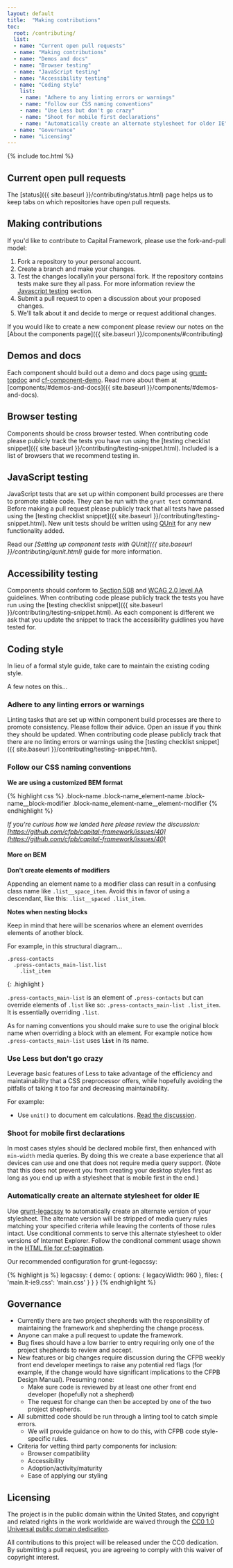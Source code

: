 ```yaml
---
layout: default
title:  "Making contributions"
toc:
  root: /contributing/
  list:
  - name: "Current open pull requests"
  - name: "Making contributions"
  - name: "Demos and docs"
  - name: "Browser testing"
  - name: "JavaScript testing"
  - name: "Accessibility testing"
  - name: "Coding style"
    list:
    - name: "Adhere to any linting errors or warnings"
    - name: "Follow our CSS naming conventions"
    - name: "Use Less but don't go crazy"
    - name: "Shoot for mobile first declarations"
    - name: "Automatically create an alternate stylesheet for older IE"
  - name: "Governance"
  - name: "Licensing"
---
```



{% include toc.html %}


## Current open pull requests

The [status]({{ site.baseurl }}/contributing/status.html) page helps us to keep
tabs on which repositories have open pull requests.


## Making contributions

If you'd like to contribute to Capital Framework, please use the fork-and-pull
model:

1. Fork a repository to your personal account.
2. Create a branch and make your changes.
3. Test the changes locally/in your personal fork.
If the repository contains tests make sure they all pass.
For more information review the [Javascript testing](#javascript-testing) section.
4. Submit a pull request to open a discussion about your proposed changes.
5. We'll talk about it and decide to merge or request additional changes.

If you would like to create a new component please review our notes on the
[About the components page]({{ site.baseurl }}/components/#contributing)


## Demos and docs

Each component should build out a demo and docs page using
[grunt-topdoc](https://github.com/topcoat/grunt-topdoc) and
[cf-component-demo](https://github.com/cfpb/cf-component-demo).
Read more about them at
[components/#demos-and-docs]({{ site.baseurl }}/components/#demos-and-docs).


## Browser testing

Components should be cross browser tested.
When contributing code please publicly track the tests you have run using the
[testing checklist snippet]({{ site.baseurl }}/contributing/testing-snippet.html).
Included is a list of browsers that we recommend testing in.


## JavaScript testing

JavaScript tests that are set up within component build processes are there to
promote stable code.
They can be run with the `grunt test` command.
Before making a pull request please publicly track that all tests have passed
using the [testing checklist snippet]({{ site.baseurl }}/contributing/testing-snippet.html).
New unit tests should be written using [QUnit](https://qunitjs.com/) for any new
functionality added.

Read our _[Setting up component tests with QUnit]({{ site.baseurl }}/contributing/qunit.html)_
guide for more information.


## Accessibility testing

Components should conform to [Section 508](http://www.section508.gov/)
and [WCAG 2.0 level AA](http://www.w3.org/TR/WCAG20/) guidelines.
When contributing code please publicly track the tests you have run using the
[testing checklist snippet]({{ site.baseurl }}/contributing/testing-snippet.html).
As each component is different we ask that you update the snippet to track
the accessibility guidlines you have tested for.


## Coding style

In lieu of a formal style guide, take care to maintain the existing coding style.

A few notes on this...


### Adhere to any linting errors or warnings

Linting tasks that are set up within component build processes are there to
promote consistency.
Please follow their advice.
Open an issue if you think they should be updated.
When contributing code please publicly track that there are no linting errors
or warnings using the [testing checklist snippet]({{ site.baseurl }}/contributing/testing-snippet.html).


### Follow our CSS naming conventions

**We are using a customized BEM format**

{% highlight css %}
.block-name
.block-name_element-name
.block-name__block-modifier
.block-name_element-name__element-modifier
{% endhighlight %}

*If you're curious how we landed here please review the discussion:
[https://github.com/cfpb/capital-framework/issues/40](https://github.com/cfpb/capital-framework/issues/40)*

#### More on BEM

**Don't create elements of modifiers**

Appending an element name to a modifier class can result in a confusing class
name like `.list__space_item`.
Avoid this in favor of using a descendant, like this: `.list__spaced .list_item`.

**Notes when nesting blocks**

Keep in mind that here will be scenarios where an element overrides elements of
another block.

For example, in this structural diagram...

~~~
.press-contacts
  .press-contacts_main-list.list
    .list_item
~~~
{: .highlight }

`.press-contacts_main-list` is an element of `.press-contacts` but can override
elements of `.list` like so: `.press-contacts_main-list .list_item`.
It is essentially overriding `.list`.

As for naming conventions you should make sure to use the original block name
when overriding a block with an element.
For example notice how `.press-contacts_main-list` uses **`list`** in its name.


### Use Less but don't go crazy

Leverage basic features of Less to take advantage of the efficiency and
maintainability that a CSS preprocessor offers, while hopefully avoiding the
pitfalls of taking it too far and decreasing maintainability.

For example:

- Use `unit()` to document em calculations.
[Read the discussion](https://github.com/cfpb/cf-demo/issues/10).


### Shoot for mobile first declarations

In most cases styles should be declared mobile first,
then enhanced with `min-width` media queries.
By doing this we create a base experience that all devices can use
and one that does not require media query support.
(Note that this does not prevent you from creating your desktop styles first
as long as you end up with a stylesheet that is mobile first in the end.)


### Automatically create an alternate stylesheet for older IE

Use [grunt-legacssy](https://github.com/robinpokorny/grunt-legacssy) to
automatically create an alternate version of your stylesheet.
The alternate version will be stripped of media query rules matching your
specified criteria while leaving the contents of those rules intact.
Use conditional comments to serve this alternate stylesheet to older versions
of Internet Explorer.
Follow the conditonal comment usage shown in the
[HTML file for cf-pagination](https://github.com/cfpb/cf-pagination/blob/gh-pages/demo/index.html).

Our recommended configuration for grunt-legacssy:

{% highlight js %}
legacssy: {
  demo: {
    options: {
      legacyWidth: 960
    },
    files: {
      'main.lt-ie9.css': 'main.css'
    }
  }
}
{% endhighlight %}


## Governance

- Currently there are two project shepherds with the responsibility of
  maintaining the framework and shepherding the change process.
- Anyone can make a pull request to update the framework.
- Bug fixes should have a low barrier to entry requiring only one of the
  project shepherds to review and accept.
- New features or big changes require discussion during the CFPB weekly
  front end developer meetings to raise any potential red flags
  (for example, if the change would have significant implications to the
  CFPB Design Manual).
  Presuming none:
  - Make sure code is reviewed by at least one other front end developer
    (hopefully not a shepherd)
  - The request for change can then be accepted by one of the two project shepherds.
- All submitted code should be run through a linting tool to catch simple errors.
  - We will provide guidance on how to do this, with CFPB code style-specific rules.
- Criteria for vetting third party components for inclusion:
  - Browser compatibility
  - Accessibility
  - Adoption/activity/maturity
  - Ease of applying our styling


## Licensing

The project is in the public domain within the United States, and
copyright and related rights in the work worldwide are waived through
the [CC0 1.0 Universal public domain dedication][CC0].

All contributions to this project will be released under the CC0
dedication. By submitting a pull request, you are agreeing to comply
with this waiver of copyright interest.

[CC0]: http://creativecommons.org/publicdomain/zero/1.0/